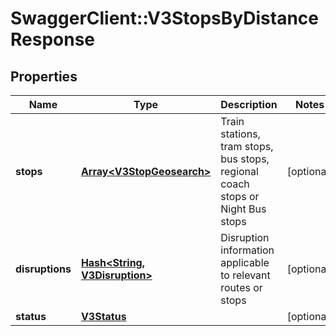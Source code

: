 # SwaggerClient::V3StopsByDistanceResponse

## Properties
Name | Type | Description | Notes
------------ | ------------- | ------------- | -------------
**stops** | [**Array&lt;V3StopGeosearch&gt;**](V3StopGeosearch.md) | Train stations, tram stops, bus stops, regional coach stops or Night Bus stops | [optional] 
**disruptions** | [**Hash&lt;String, V3Disruption&gt;**](V3Disruption.md) | Disruption information applicable to relevant routes or stops | [optional] 
**status** | [**V3Status**](V3Status.md) |  | [optional] 

